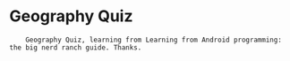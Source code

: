 Geography Quiz
===================================
		Geography Quiz, learning from Learning from Android programming: the big nerd ranch guide. Thanks.